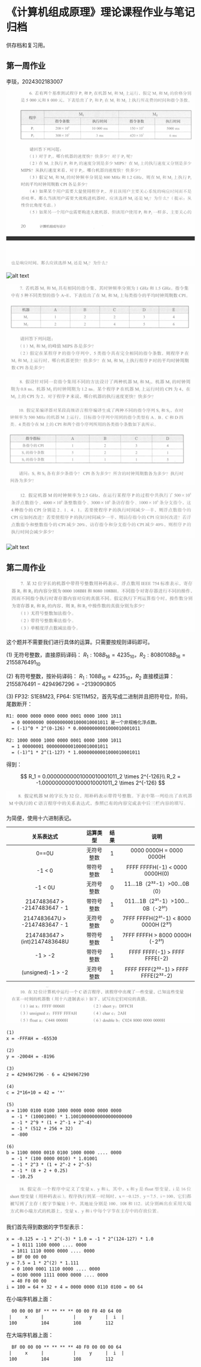 # 《计算机组成原理》理论课程作业与笔记归档

供存档和复习用。

## 第一周作业

李琰，2024302183007

![alt text](image.png)

![alt text](0848B7512D832B0543A0C429A8B7E2E9.jpg)

![alt text](image-1.png)

![alt text](image-2.png)

![alt text](image-3.png)

![alt text](image-4.png)

![alt text](F2909820A097989E75B1DE0CBEE3575D.jpg)

## 第二周作业

![alt text](image-29.png)

这个题并不需要我们进行具体的运算。只需要按规则译码即可。

(1) 无符号整数，直接原码译码： $R_1: 108B_{16}=4235_{10}$，$R_2: 8080108B_{16}=2155876491_{10}$

(2) 有符号整数，按补码译码： $R_1: 108B_{16}=4235_{10}$，$R_2$ 直接模运算： $2155876491-4294967296=-2139090805$

(3) FP32: S1E8M23, FP64: S1E11M52，首先写成二进制并且把符号位，阶码，尾数断开：

```text
R1: 0000 0000 0000 0000 0001 0000 1000 1011
  = 0 00000000 00000000001000010001011 是一个非规格化浮点数。
  = (-1)^0 * 2^(0-126) * 0.00000000001000010001011

R2: 1000 0000 1000 0000 0001 0000 1000 1011
  = 1 00000001 00000000001000010001011
  = (-1)^1 * 2^(1-127) * 1.00000000001000010001011
```

得到：

$$
R_1 = 0.00000000001000010001011_2 \times 2^{-126}\\
R_2 = -1.00000000001000010001011_2 \times 2^{-126}
$$

![alt text](image-30.png)

为简便，使用十六进制表记。

| 关系表达式                | 运算类型   | 结果 | 说明                                   |
|:------------------------:|:---------:|:----:|:--------------------------------------:|
| 0==0U                     | 无符号整数 |  1   | 0000 0000H = 0000 0000H |
| -1 < 0                    | 带符号整数 | 1 | FFFF FFFFH(-1) < 0000 0000H(0) |
| -1 < 0U                   | 无符号整数 |  0   | 11…1B（2³²-1）>00…0B（0）|
| 2147483647 > -2147483647 - 1 | 带符号整数 |  1   | 011…1B（2³¹-1）>100…0B（-2³¹）|
| 2147483647U > -2147483647 - 1 |无符号整数 |  0   | 7FFF FFFFH(2³¹-1) < 8000 0000H (2³¹) |
| 2147483647 > (int)2147483648U | 带符号整数 |  1   | 7FFF FFFFH > 8000 0000H (-2³¹) |
| -1 > -2                   | 带符号整数 |  1   | FFFF FFFF(-1) > FFFF FFFE(-2) |
| (unsigned)-1 > -2         | 无符号整数 | 1 | FFFF FFFF(2³²-1) > FFFF FFFE(2³²-2) |

![alt text](image-31.png)

```text
(1)
x = -FFFAH = -65530

(2)
y = -2004H = -8196

(3)
z = 4294967296 - 6 = 4294967290

(4)
c = 2*16+10 = 42 = '*'

(5)
a = 1100 0100 0100 1000 0000 0000 0000 0000
  = -1 * (10001000) * 1.10010000000000000000000
  = -1 * 2^9 * (1 + 2^-1 + 2^-4)
  = -1 * (512 + 256 + 32)
  = -800

(6)
b = 1100 0000 0010 0100 1000 0000 .... 0000
  = -1 * (100 0000 0010) * 1.01001
  = -1 * 2^3 * (1 + 2^-2 + 2^-5)
  = -1 * (8 + 2 + 0.25)
  = -10.25
```

![alt text](image-32.png)

我们首先得到数据的字节型表示：

```text
x = -0.125 = -1 * 2^(-3) * 1.0 = -1 * 2^(124-127) * 1.0
  = 1 0111 1100 0000 .... 0000
  = 1011 1110 0000 0000 .... 0000
  = BF 00 00 00
y = 7.5 = 1 * 2^(2) * 1.111
  = 0 1000 0001 1110 0000 .... 0000
  = 0100 0000 1111 0000 0000 .... 0000
  = 40 F0 00 00
i = 100 = 64 + 32 + 4 = 0000 0000 0110 0100 = 00 64
```

在小端序机器上面：

```text
  00 00 00 BF ** ** ** ** 00 00 F0 40 64 00
 |     x     |           |     y     |  i  |
 100         104         108         112   
```

在大端序机器上面：

```text
  BF 00 00 00 ** ** ** ** 40 F0 00 00 00 64
 |     x     |           |     y     |  i  |
 100         104         108         112  
```
